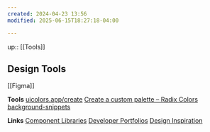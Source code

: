 ```yaml
---
created: 2024-04-23 13:56
modified: 2025-06-15T18:27:18-04:00

---
```

up::  [[Tools]]
## Design Tools

[[Figma]]

**Tools**
[uicolors.app/create](https://uicolors.app/create)
[Create a custom palette – Radix Colors](https://www.radix-ui.com/colors/custom)
[background-snippets](https://bg.ibelick.com/)

**Links**
[Component Libraries](https://raindrop.io/linvivian61/web-design-41431699/embed/search=%23component-library&theme=light)
[Developer Portfolios](https://raindrop.io/linvivian61/web-design-41431699/embed/search=%23portfolios+&theme=light&sort=-created)
[Design Inspiration](https://raindrop.io/linvivian61/web-design-41431699/embed/search=%23design-inspiration&theme=light)
